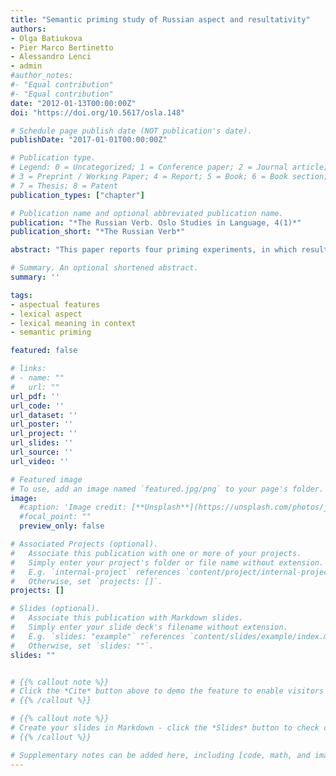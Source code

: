 ```yaml
---
title: "Semantic priming study of Russian aspect and resultativity"
authors:
- Olga Batiukova
- Pier Marco Bertinetto
- Alessandro Lenci
- admin
#author_notes:
#- "Equal contribution"
#- "Equal contribution"
date: "2012-01-13T00:00:00Z"
doi: "https://doi.org/10.5617/osla.148"

# Schedule page publish date (NOT publication's date).
publishDate: "2017-01-01T00:00:00Z"

# Publication type.
# Legend: 0 = Uncategorized; 1 = Conference paper; 2 = Journal article;
# 3 = Preprint / Working Paper; 4 = Report; 5 = Book; 6 = Book section;
# 7 = Thesis; 8 = Patent
publication_types: ["chapter"]

# Publication name and optional abbreviated publication name.
publication: "*The Russian Verb. Oslo Studies in Language, 4(1)*"
publication_short: "*The Russian Verb*"

abstract: "This paper reports four priming experiments, in which resultative, processual, and delimitative Russian verbs were tested.  The experiments were based on the semantic decision task: the participants had to decide whether the target denoted an event / situation with a clear outcome. To assess the impact of morphological cues on the decision latencies, verbs of different morphological complexity (prefixed and unprefixed perfectives) were used. The results obtained suggest that the aspectual feature of resultativity is consistently exploited in semantic priming (processual targets were primed in two experiments), and that the morphological cues facilitate the identification of resultative targets (prefixed perfectives exhibited faster decision latencies than unprefixed perfectives). As far as the delimitative forms are concerned, a category-induction experiment was designed to investigate the subjects’ tendency to group them with resultatives or with processuals, since the delimitatives represent an in-between category. The proportion of yes/no answers confirmed that the speakers place the delimitatives between these two domains, but much closer to the processuals than to the resultatives. These findings support the distinction of boundedness vs. telicity from both the theoretical and the behavioural perspective. The fact that the resultative interpretation of the delimitatives was not ruled out completely for most verbs suggests that, when certain conditions are met (when no cognate resultative form is readily available and when the delimitative is frequent enough), the delimitative can be conceptualized as the perfective counterpart of the basic imperfective, thus taking on the prototypical perfective role (resultativity)."

# Summary. An optional shortened abstract.
summary: ''

tags:
- aspectual features
- lexical aspect
- lexical meaning in context
- semantic priming

featured: false

# links:
# - name: ""
#   url: ""
url_pdf: ''
url_code: ''
url_dataset: ''
url_poster: ''
url_project: ''
url_slides: ''
url_source: ''
url_video: ''

# Featured image
# To use, add an image named `featured.jpg/png` to your page's folder.
image:
  #caption: 'Image credit: [**Unsplash**](https://unsplash.com/photos/jdD8gXaTZsc)'
  #focal_point: ""
  preview_only: false

# Associated Projects (optional).
#   Associate this publication with one or more of your projects.
#   Simply enter your project's folder or file name without extension.
#   E.g. `internal-project` references `content/project/internal-project/index.md`.
#   Otherwise, set `projects: []`.
projects: []

# Slides (optional).
#   Associate this publication with Markdown slides.
#   Simply enter your slide deck's filename without extension.
#   E.g. `slides: "example"` references `content/slides/example/index.md`.
#   Otherwise, set `slides: ""`.
slides: ""


# {{% callout note %}}
# Click the *Cite* button above to demo the feature to enable visitors to import publication metadata into their reference management software.
# {{% /callout %}}

# {{% callout note %}}
# Create your slides in Markdown - click the *Slides* button to check out the example.
# {{% /callout %}}

# Supplementary notes can be added here, including [code, math, and images](https://wowchemy.com/docs/writing-markdown-latex/).
---
```

